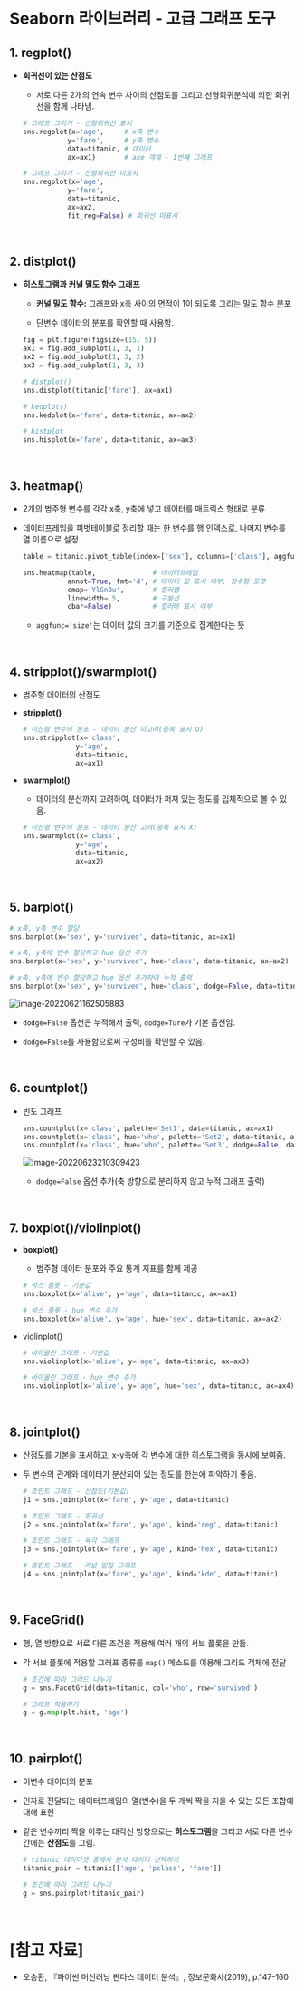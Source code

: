 # Seaborn 라이브러리 - 고급 그래프 도구

## 1. regplot()

- **회귀선이 있는 산점도**

  - 서로 다른 2개의 연속 변수 사이의 산점도를 그리고 선형회귀분석에 의한 회귀선을 함께 나타냄.
  
  ```python
  # 그래프 그리기 - 선형회귀선 표시
  sns.regplot(x='age',     # x축 변수
             y='fare',     # y축 변수
             data=titanic, # 데이터
             ax=ax1)       # axe 객체 - 1번째 그래프
  
  # 그래프 그리기 - 선형회귀선 미표시
  sns.regplot(x='age',
             y='fare',
             data=titanic,
             ax=ax2,
             fit_reg=False) # 회귀선 미표시
  ```

<br>

## 2. distplot()

- **히스토그램과 커널 밀도 함수 그래프**

  - **커널 밀도 함수:** 그래프와 x축 사이의 면적이 1이 되도록 그리는 밀도 함수 분포

  - 단변수 데이터의 분포를 확인할 때 사용함.

  ```python
  fig = plt.figure(figsize=(15, 5))
  ax1 = fig.add_subplot(1, 3, 1)
  ax2 = fig.add_subplot(1, 3, 2)
  ax3 = fig.add_subplot(1, 3, 3)
  
  # distplot()
  sns.distplot(titanic['fare'], ax=ax1)
  
  # kedplot()
  sns.kedplot(x='fare', data=titanic, ax=ax2)
  
  # histplot
  sns.hisplot(x='fare', data=titanic, ax=ax3)
  ```

<br>

## 3. heatmap()

- 2개의 범주형 변수를 각각 x축, y축에 넣고 데이터를 매트릭스 형태로 분류
- 데이터프레임을 피벗테이블로 정리할 때는 한 변수를 행 인덱스로, 나머지 변수를 열 이름으로 설정

  ```python
  table = titanic.pivot_table(index=['sex'], columns=['class'], aggfunc='size')
  
  sns.heatmap(table,              # 데이터프레임
             annot=True, fmt='d', # 데이터 값 표시 여부, 정수형 포맷
             cmap='YlGnBu',       # 컬러맵
             linewidth=.5,        # 구분선
             cbar=False)          # 컬러바 표시 여부
  ```

  - `aggfunc='size'`는 데이터 값의 크기를 기준으로 집계한다는 뜻

<br>

## 4. stripplot()/swarmplot()

- 범주형 데이터의 산점도

- **stripplot()**

  ```python
  # 이산형 변수의 분포 - 데이터 분산 미고려(중복 표시 O)
  sns.stripplot(x='class',
               y='age',
               data=titanic,
               ax=ax1)
  ```

- **swarmplot()**

  - 데이터의 분산까지 고려하여, 데이터가 퍼져 있는 정도를 입체적으로 볼 수 있음.
  
  ```python
  # 이산형 변수의 분포 - 데이터 분산 고려(중복 표시 X)
  sns.swarmplot(x='class',
               y='age',
               data=titanic,
               ax=ax2)
  ```

<br>

## 5. barplot()

```python
# x축, y축 변수 할당
sns.barplot(x='sex', y='survived', data=titanic, ax=ax1)

# x축, y축에 변수 할당하고 hue 옵션 추가
sns.barplot(x='sex', y='survived', hue='class', data=titanic, ax=ax2)

# x축, y축에 변수 할당하고 hue 옵션 추가하여 누적 출력
sns.barplot(x='sex', y='survived', hue='class', dodge=False, data=titanic, ax=ax3)
```

![image-20220621162505883](images/image-20220621162505883.png)
- `dodge=False` 옵션은 누적해서 출력, `dodge=Ture`가 기본 옵션임.

- `dodge=False`를 사용함으로써 구성비를 확인할 수 있음.

<br>

## 6. countplot()

- 빈도 그래프

  ```python
  sns.countplot(x='class', palette='Set1', data=titanic, ax=ax1)
  sns.countplot(x='class', hue='who', palette='Set2', data=titanic, ax=ax2)
  sns.countplot(x='class', hue='who', palette='Set3', dodge=False, data=titanic, ax=ax3)
  ```

  ![image-20220623210309423](images/image-20220623210309423.png)

  - `dodge=False` 옵션 추가(축 방향으로 분리하지 않고 누적 그래프 출력)

<br>

## 7. boxplot()/violinplot()

- **boxplot()**

  - 범주형 데이터 분포와 주요 통계 지표를 함께 제공

  ```python
  # 박스 플롯 - 기본값
  sns.boxplot(x='alive', y='age', data=titanic, ax=ax1)
  
  # 박스 플롯 - hue 변수 추가
  sns.boxplot(x='alive', y='age', hue='sex', data=titanic, ax=ax2)
  ```

- violinplot()

  ```python
  # 바이올린 그래프 - 기본값
  sns.violinplot(x='alive', y='age', data=titanic, ax=ax3)
  
  # 바이올린 그래프 - hue 변수 추가
  sns.violinplot(x='alive', y='age', hue='sex', data=titanic, ax=ax4)
  ```

<br>

## 8. jointplot()

- 산점도를 기본을 표시하고, x-y축에 각 변수에 대한 히스토그램을 동시에 보여줌.

- 두 변수의 관계와 데이터가 분산되어 있는 정도를 한눈에 파악하기 좋음.

  ```python
  # 조인트 그래프 - 산점도(기본값)
  j1 = sns.jointplot(x='fare', y='age', data=titanic)
  
  # 조인트 그래프 - 회귀선
  j2 = sns.jointplot(x='fare', y='age', kind='reg', data=titanic)
  
  # 조인트 그래프 - 육각 그래프
  j3 = sns.jointplot(x='fare', y='age', kind='hex', data=titanic)
  
  # 조인트 그래프 - 커널 밀집 그래프
  j4 = sns.jointplot(x='fare', y='age', kind='kde', data=titanic)
  ```

<br>

## 9. FaceGrid()

- 행, 열 방향으로 서로 다른 조건을 적용해 여러 개의 서브 플롯을 만듦.

- 각 서브 플롯에 적용할 그래프 종류를 `map()` 메소드를 이용해 그리드 객체에 전달

  ```python
  # 조건에 따라 그리드 나누기
  g = sns.FacetGrid(data=titanic, col='who', row='survived')
  
  # 그래프 적용하기
  g = g.map(plt.hist, 'age')
  ```

<br>

## 10. pairplot()

- 이변수 데이터의 분포

- 인자로 전달되는 데이터프레임의 열(변수)을 두 개씩 짝을 지을 수 있는 모든 조합에 대해 표현

- 같은 변수끼리 짝을 이루는 대각선 방향으로는 **히스토그램**을 그리고 서로 다른 변수 간에는 **산점도**를 그림.

  ```python
  # titanic 데이터셋 중에서 분석 데이터 선택하기
  titanic_pair = titanic[['age', 'pclass', 'fare']]
  
  # 조건에 따라 그리드 나누기
  g = sns.pairplot(titanic_pair)
  ```

<br>

# [참고 자료]

- 오승환, 『파이썬 머신러닝 판다스 데이터 분석』, 정보문화사(2019), p.147-160